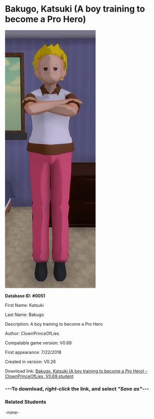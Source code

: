 # Bakugo, Katsuki (A boy training to become a Pro Hero)

<img src="../../Files/Images/Bakugo, Katsuki (A boy training to become a Pro Hero).png" title="Bakugo, Katsuki (A boy training to become a Pro Hero) - ClownPrinceOfLies, V0.69">

**Database ID: #0051**

First Name: Katsuki

Last Name: Bakugo

Description: A boy training to become a Pro Hero

Author: ClownPrinceOfLies

Compatable game version: V0.69

First appearance: 7/22/2018

Created in version: V0.26

Download link: <a href="https://raw.githubusercontent.com/Arbiter1223/Daigaku-Gurashi-Custom-Students/master/Files/Student%20Files/Bakugo%2C%20Katsuki%20(A%20boy%20training%20to%20become%20a%20Pro%20Hero)%20-%20ClownPrinceOfLies%2C%20V0.69.student">Bakugo, Katsuki (A boy training to become a Pro Hero) - ClownPrinceOfLies, V0.69.student</a>

### ---**To download, _right-click_ the link, and select _"Save as"_**---

### Related Students

-none-
